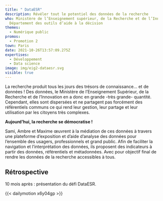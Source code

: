 ```yaml
---
title: " DataESR"
description: Révéler tout le potentiel des données de la recherche
who: Ministère de l’Enseignement supérieur, de la Recherche et de l’Innovation,
  Département des outils d’aide à la décision
themes:
  - Numérique public
promos:
  - Promotion 2
town: Paris
date: 2021-10-26T13:57:09.275Z
expertises:
  - Développement
  - Data science
image: img/eig2-dataesr.svg
visible: true
---
```

La recherche produit tous les jours des trésors de connaissance… et de données ! Des données, le Ministère de l’Enseignement Supérieur, de la Recherche et de l’Innovation en a donc en grande -très grande- quantité. Cependant, elles sont dispersées et ne partagent pas forcément des référentiels communs ce qui rend leur gestion, leur partage et leur utilisation par les citoyens très complexes.

**Aujourd’hui, la recherche se démocratise !**

Sami, Ambre et Maxime œuvrent à la médiation de ces données à travers une plateforme d’exposition et d’aide d’analyse des données pour l’ensemble des usagers, professionnels et grand public. Afin de faciliter la navigation et l’interprétation des données, ils proposent des indicateurs à partir des données, référentiels et métadonnées. Avec pour objectif final de rendre les données de la recherche accessibles à tous.

## Rétrospective

10 mois après : présentation du défi DataESR.

{{< dailymotion x6y04gp >}}